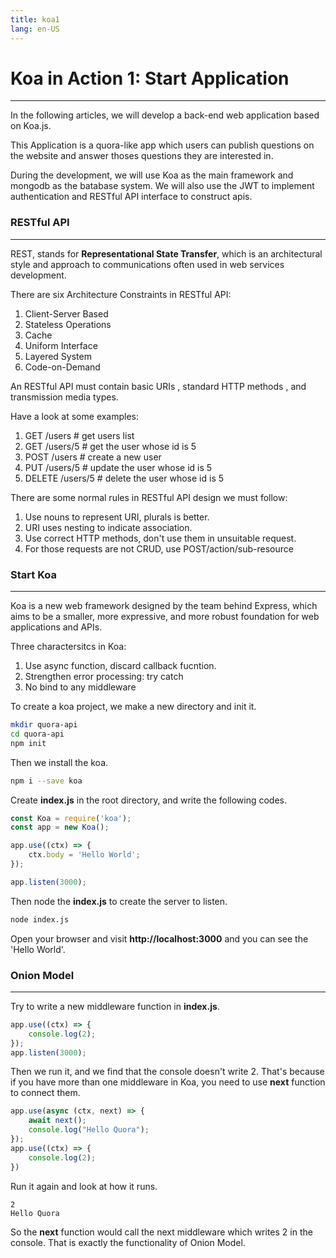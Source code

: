 ```yaml
---
title: koa1
lang: en-US
---
```

# Koa in Action 1: Start Application
---
In the following articles, we will develop a back-end web application based on
Koa.js. 

This Application is a quora-like app which users can publish 
questions on the website and answer thoses questions they are interested in.

During the development, we will use Koa as the main framework and mongodb as the 
batabase system. We will also use the JWT to implement authentication and RESTful API 
interface to construct apis.

### RESTful API
---
REST, stands for **Representational State Transfer**, which is an architectural style and approach to communications often used in web services development. 

There are six Architecture Constraints in RESTful API:
1. Client-Server Based
2. Stateless Operations
3. Cache 
4. Uniform Interface
5. Layered System
6. Code-on-Demand

An RESTful API must contain basic URIs , standard HTTP methods 
, and transmission media types.

Have a look at some examples:
1. GET /users      # get users list
2. GET /users/5    # get the user whose id is 5
3. POST /users     # create a new user
4. PUT /users/5    # update the user whose id is 5
5. DELETE /users/5 # delete the user whose id is 5

There are some normal rules in RESTful API design we must follow:
1. Use nouns to represent URI, plurals is better.
2. URI uses nesting to indicate association.
3. Use correct HTTP methods, don't use them in unsuitable request.
4. For those requests are not CRUD, use POST/action/sub-resource

### Start Koa
---
Koa is a new web framework designed by the team behind Express, which aims to be a smaller, more expressive, and more robust foundation for web applications and APIs. 

Three charactersitcs in Koa:
1. Use async function, discard callback fucntion.
2. Strengthen error processing: try catch
3. No bind to any middleware

To create a koa project, we make a new directory and init it.
``` bash
mkdir quora-api
cd quora-api
npm init
```

Then we install the koa.
``` bash
npm i --save koa 
```

Create **index.js** in the root directory, and write the following codes.
``` js
const Koa = require('koa');
const app = new Koa();

app.use((ctx) => {
    ctx.body = 'Hello World';
});

app.listen(3000);
```

Then node the **index.js** to create the server to listen.
``` bash
node index.js
```

Open your browser and visit **http://localhost:3000** and you can see the 'Hello World'.

### Onion Model
---
Try to write a new middleware function in **index.js**.
``` js
app.use((ctx) => {
    console.log(2);
});
app.listen(3000);
```
Then we run it, and we find that the console doesn't write 2. That's because if you have more 
than one middleware in Koa, you need to use **next** function to connect them.
``` js
app.use(async (ctx, next) => {
    await next();
    console.log("Hello Quora");
});
app.use((ctx) => {
    console.log(2);
})
```
Run it again and look at how it runs.
```
2
Hello Quora
```
So the **next** function would call the next middleware which writes 2 in the console. That is 
exactly the functionality of Onion Model.
